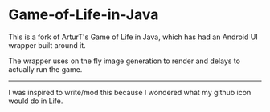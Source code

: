 Game-of-Life-in-Java
====================

This is a fork of ArturT's Game of Life in Java, which has had an Android UI wrapper built around it.

The wrapper uses on the fly image generation to render and delays to actually run the game.

___

I was inspired to write/mod this because I wondered what my github icon would do in Life.

